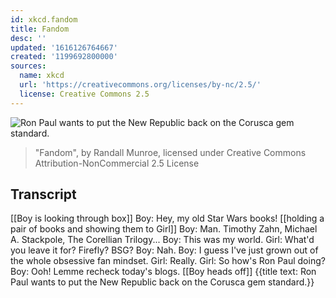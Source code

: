 ```yaml
---
id: xkcd.fandom
title: Fandom
desc: ''
updated: '1616126764667'
created: '1199692800000'
sources:
  name: xkcd
  url: 'https://creativecommons.org/licenses/by-nc/2.5/'
  license: Creative Commons 2.5
---
```

![Ron Paul wants to put the New Republic back on the Corusca gem standard.](https://imgs.xkcd.com/comics/fandom.png)
> "Fandom", by Randall Munroe, licensed under Creative Commons Attribution-NonCommercial 2.5 License

## Transcript
[[Boy is looking through box]]
Boy: Hey, my old Star Wars books!
[[holding a pair of books and showing them to Girl]]
Boy: Man. Timothy Zahn, Michael A. Stackpole, The Corellian Trilogy...
Boy: This was my world.
Girl: What'd you leave it for? Firefly? BSG?
Boy: Nah.
Boy: I guess I've just grown out of the whole obsessive fan mindset.
Girl: Really.
Girl: So how's Ron Paul doing?
Boy: Ooh! Lemme recheck today's blogs.
[[Boy heads off]]
{{title text: Ron Paul wants to put the New Republic back on the Corusca gem standard.}}
